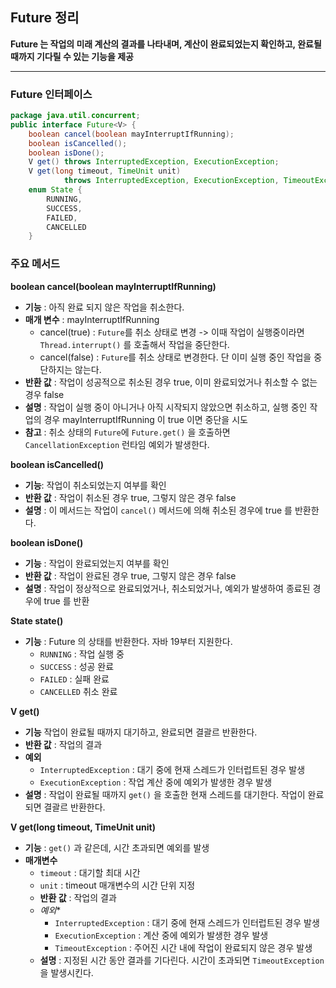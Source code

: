 ## Future 정리

**Future 는 작업의 미래 계산의 결과를 나타내며, 계산이 완료되었는지 확인하고, 완료될 때까지 기다릴 수 있는 기능을 제공**

---
### Future 인터페이스

```java
package java.util.concurrent;
public interface Future<V> {
    boolean cancel(boolean mayInterruptIfRunning);
    boolean isCancelled();
    boolean isDone();
    V get() throws InterruptedException, ExecutionException;
    V get(long timeout, TimeUnit unit)
            throws InterruptedException, ExecutionException, TimeoutException;
    enum State {
        RUNNING,
        SUCCESS,
        FAILED,
        CANCELLED
    }
```

### 주요 메서드

**boolean cancel(boolean mayInterruptIfRunning)**
- **기능** : 아직 완료 되지 않은 작업을 취소한다.
- **매개 변수** : mayInterruptIfRunning
  - cancel(true) : `Future`를 취소 상태로 변경 -> 이때 작업이 실행중이라면 `Thread.interrupt()` 를 호출해서 작업을 중단한다.
  - cancel(false) : `Future`를 취소 상태로 변경한다. 단 이미 실행 중인 작업을 중단하지는 않는다.
- **반환 값** : 작업이 성공적으로 취소된 경우 true, 이미 완료되었거나 취소할 수 없는 경우 false
- **설명** : 작업이 실행 중이 아니거나 아직 시작되지 않았으면 취소하고, 실행 중인 작업의 경우 mayInterruptIfRunning 이 true 이면 중단을 시도
- **참고** : 취소 상태의 `Future`에 `Future.get()` 을 호출하면 `CancellationException` 런타임 예외가 발생한다.


**boolean isCancelled()**
- **기능**: 작업이 취소되었는지 여부를 확인
- **반환 값** : 작업이 취소된 경우 true, 그렇지 않은 경우 false
- **설명** : 이 메서드는 작업이 `cancel()` 메서드에 의해 취소된 경우에 true 를 반환한다.


**boolean isDone()**
- **기능** : 작업이 완료되었는지 여부를 확인
- **반환 값** : 작업이 완료된 경우 true, 그렇지 않은 경우 false
- **설명** : 작업이 정상적으로 완료되었거나, 취소되었거나, 예외가 발생하여 종료된 경우에 true 를 반환


**State state()**
- **기능** : Future 의 상태를 반환한다. 자바 19부터 지원한다.
  - `RUNNING` : 작업 실행 중
  - `SUCCESS` : 성공 완료
  - `FAILED` : 실패 완료
  - `CANCELLED` 취소 완료


**V get()**
- **기능** 작업이 완료될 때까지 대기하고, 완료되면 결괄르 반환한다.
- **반환 값** : 작업의 결과
- **예외**
  - `InterruptedException` : 대기 중에 현재 스레드가 인터럽트된 경우 발생
  - `ExecutionException` : 작업 계산 중에 예외가 발생한 경우 발생
- **설명** : 작업이 완료될 때까지 `get()` 을 호출한 현재 스레드를 대기한다. 작업이 완료되면 결괄르 반환한다.


**V get(long timeout, TimeUnit unit)**
- **기능** : `get()` 과 같은데, 시간 초과되면 예외를 발생
- **매개변수**
  - `timeout` : 대기할  최대 시간
  - `unit` : timeout 매개변수의 시간 단위 지정
  - **반환 값** : 작업의 결과
  - *예외**
    - `InterruptedException` : 대기 중에 현재 스레드가 인터럽트된 경우 발생
    - `ExecutionException` : 계산 중에 예외가 발생한 경우 발생
    - `TimeoutException` : 주어진 시간 내에 작업이 완료되지 않은 경우 발생
  - **설명** : 지정된 시간 동안 결과를 기다린다. 시간이 초과되면 `TimeoutException` 을 발생시킨다.


